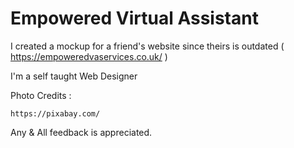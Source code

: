 # Empowered Virtual Assistant
 I created a mockup for a friend's website since theirs is outdated ( https://empoweredvaservices.co.uk/ )

 I'm a self taught Web Designer

Photo Credits :

    https://pixabay.com/

Any & All feedback is appreciated.
